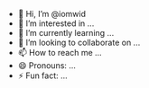 - 👋 Hi, I’m @iomwid
- 👀 I’m interested in ...
- 🌱 I’m currently learning ...
- 💞️ I’m looking to collaborate on ...
- 📫 How to reach me ...
- 😄 Pronouns: ...
- ⚡ Fun fact: ...

<!---
iomwid/iomwid is a ✨ special ✨ repository because its `README.md` (this file) appears on your GitHub profile.
You can click the Preview link to take a look at your changes.
--->
